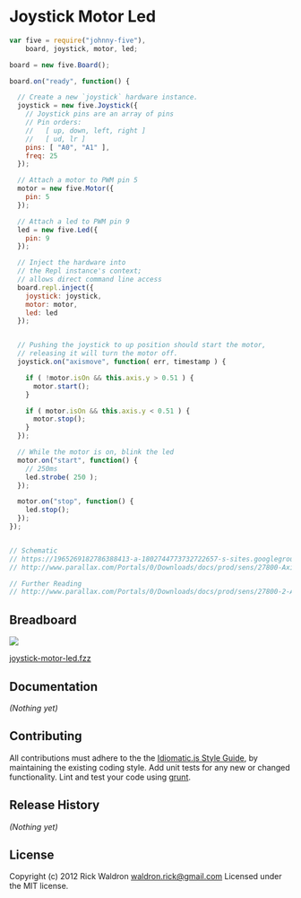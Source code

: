# Joystick Motor Led

```javascript
var five = require("johnny-five"),
    board, joystick, motor, led;

board = new five.Board();

board.on("ready", function() {

  // Create a new `joystick` hardware instance.
  joystick = new five.Joystick({
    // Joystick pins are an array of pins
    // Pin orders:
    //   [ up, down, left, right ]
    //   [ ud, lr ]
    pins: [ "A0", "A1" ],
    freq: 25
  });

  // Attach a motor to PWM pin 5
  motor = new five.Motor({
    pin: 5
  });

  // Attach a led to PWM pin 9
  led = new five.Led({
    pin: 9
  });

  // Inject the hardware into
  // the Repl instance's context;
  // allows direct command line access
  board.repl.inject({
    joystick: joystick,
    motor: motor,
    led: led
  });


  // Pushing the joystick to up position should start the motor,
  // releasing it will turn the motor off.
  joystick.on("axismove", function( err, timestamp ) {

    if ( !motor.isOn && this.axis.y > 0.51 ) {
      motor.start();
    }

    if ( motor.isOn && this.axis.y < 0.51 ) {
      motor.stop();
    }
  });

  // While the motor is on, blink the led
  motor.on("start", function() {
    // 250ms
    led.strobe( 250 );
  });

  motor.on("stop", function() {
    led.stop();
  });
});


// Schematic
// https://1965269182786388413-a-1802744773732722657-s-sites.googlegroups.com/site/parallaxinretailstores/home/2-axis-joystick/Joystick-6.png
// http://www.parallax.com/Portals/0/Downloads/docs/prod/sens/27800-Axis%20JoyStick_B%20Schematic.pdf

// Further Reading
// http://www.parallax.com/Portals/0/Downloads/docs/prod/sens/27800-2-AxisJoystick-v1.2.pdf

```

## Breadboard

<img src="https://raw.github.com/rwldrn/johnny-five/master/docs/breadboard/joystick-motor-led.png">

[joystick-motor-led.fzz](https://github.com/rwldrn/johnny-five/blob/master/docs/breadboard/joystick-motor-led.fzz)


## Documentation

_(Nothing yet)_









## Contributing
All contributions must adhere to the the [Idiomatic.js Style Guide](https://github.com/rwldrn/idiomatic.js),
by maintaining the existing coding style. Add unit tests for any new or changed functionality. Lint and test your code using [grunt](https://github.com/cowboy/grunt).

## Release History
_(Nothing yet)_

## License
Copyright (c) 2012 Rick Waldron <waldron.rick@gmail.com>
Licensed under the MIT license.
